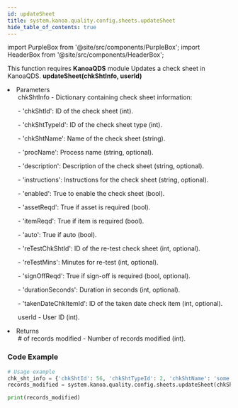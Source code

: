 ```yaml
---
id: updateSheet
title: system.kanoa.quality.config.sheets.updateSheet
hide_table_of_contents: true
---
```


import PurpleBox from '@site/src/components/PurpleBox';
import HeaderBox from '@site/src/components/HeaderBox';

<PurpleBox>This function requires <b>KanoaQDS</b> module</PurpleBox>
<HeaderBox header="Description">Updates a check sheet in KanoaQDS.</HeaderBox>
<HeaderBox header="Syntax">
    <b>updateSheet(chkShtInfo, userId)</b>
    <li> Parameters <br />
        <ul>chkShtInfo - Dictionary containing check sheet information:</ul>
        <ul>  - 'chkShtId': ID of the check sheet (int).</ul>
        <ul>  - 'chkShtTypeId': ID of the check sheet type (int).</ul>
        <ul>  - 'chkShtName': Name of the check sheet (string).</ul>
        <ul>  - 'procName': Process name (string, optional).</ul>
        <ul>  - 'description': Description of the check sheet (string, optional).</ul>
        <ul>  - 'instructions': Instructions for the check sheet (string, optional).</ul>
        <ul>  - 'enabled': True to enable the check sheet (bool).</ul>
        <ul>  - 'assetReqd': True if asset is required (bool).</ul>
        <ul>  - 'itemReqd': True if item is required (bool).</ul>
        <ul>  - 'auto': True if auto (bool).</ul>
        <ul>  - 'reTestChkShtId': ID of the re-test check sheet (int, optional).</ul>
        <ul>  - 'reTestMins': Minutes for re-test (int, optional).</ul>
        <ul>  - 'signOffReqd': True if sign-off is required (bool, optional).</ul>
        <ul>  - 'durationSeconds': Duration in seconds (int, optional).</ul>
        <ul>  - 'takenDateChkItemId': ID of the taken date check item (int, optional).</ul>
        <ul>userId - User ID (int).</ul>
    </li>
    <li> Returns <br />
        <ul># of records modified - Number of records modified (int).</ul>
    </li>
</HeaderBox>

### Code Example
```python
# Usage example
chk_sht_info = {'chkShtId': 56, 'chkShtTypeId': 2, 'chkShtName': 'some name', 'procName': None, 'description': None, 'instructions': None, 'enabled': True, 'assetReqd': False, 'itemReqd': False, 'auto': False, 'reTestChkShtId': None, 'reTestMins': None, 'signOffReqd': None, 'durationSeconds': None, 'takenDateChkItemId': None}
records_modified = system.kanoa.quality.config.sheets.updateSheet(chkShtInfo=chk_sht_info, userId=123)

print(records_modified)
